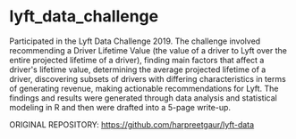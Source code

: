 # lyft_data_challenge
 Participated in the Lyft Data Challenge 2019. The challenge involved
 recommending a Driver Lifetime Value (the value of a driver to Lyft
 over the entire projected lifetime of a driver), finding main factors 
 that affect a driver's lifetime value, determining the average projected
 lifetime of a driver, discovering subsets of drivers with differing
 characteristics in terms of generating revenue, making actionable
 recommendations for Lyft. The findings and results were generated through
 data analysis and statistical modeling in R and then were drafted into a 
 5-page write-up.

 ORIGINAL REPOSITORY: https://github.com/harpreetgaur/lyft-data 